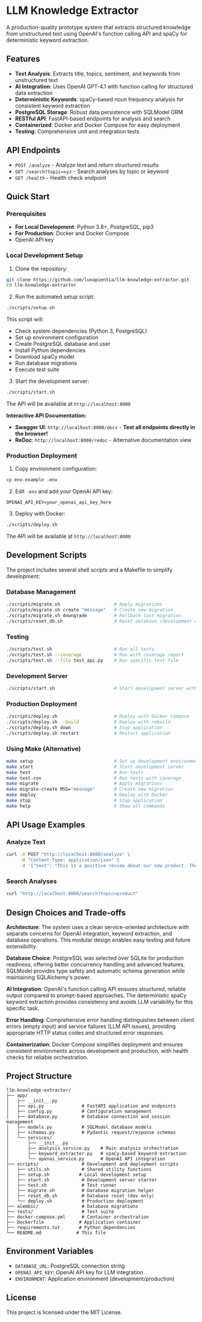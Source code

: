 # LLM Knowledge Extractor

A production-quality prototype system that extracts structured knowledge from unstructured text using OpenAI's function calling API and spaCy for deterministic keyword extraction.

## Features

- **Text Analysis**: Extracts title, topics, sentiment, and keywords from unstructured text
- **AI Integration**: Uses OpenAI GPT-4.1 with function calling for structured data extraction
- **Deterministic Keywords**: spaCy-based noun frequency analysis for consistent keyword extraction
- **PostgreSQL Storage**: Robust data persistence with SQLModel ORM
- **RESTful API**: FastAPI-based endpoints for analysis and search
- **Containerized**: Docker and Docker Compose for easy deployment
- **Testing**: Comprehensive unit and integration tests

## API Endpoints

- `POST /analyze` - Analyze text and return structured results
- `GET /search?topic=xyz` - Search analyses by topic or keyword
- `GET /health` - Health check endpoint

## Quick Start

### Prerequisites

- **For Local Development**: Python 3.8+, PostgreSQL, pip3
- **For Production**: Docker and Docker Compose
- OpenAI API key

### Local Development Setup

1. Clone the repository:
```bash
git clone https://github.com/luxapientia/llm-knowledge-extractor.git
cd llm-knowledge-extractor
```

2. Run the automated setup script:
```bash
./scripts/setup.sh
```

This script will:
- Check system dependencies (Python 3, PostgreSQL)
- Set up environment configuration
- Create PostgreSQL database and user
- Install Python dependencies
- Download spaCy model
- Run database migrations
- Execute test suite

3. Start the development server:
```bash
./scripts/start.sh
```

The API will be available at `http://localhost:8000`

**Interactive API Documentation:**
- **Swagger UI**: `http://localhost:8000/docs` - **Test all endpoints directly in the browser!**
- **ReDoc**: `http://localhost:8000/redoc` - Alternative documentation view

### Production Deployment

1. Copy environment configuration:
```bash
cp env.example .env
```

2. Edit `.env` and add your OpenAI API key:
```
OPENAI_API_KEY=your_openai_api_key_here
```

3. Deploy with Docker:
```bash
./scripts/deploy.sh
```

The API will be available at `http://localhost:8000`

## Development Scripts

The project includes several shell scripts and a Makefile to simplify development:

### Database Management
```bash
./scripts/migrate.sh                    # Apply migrations
./scripts/migrate.sh create "message"   # Create new migration
./scripts/migrate.sh downgrade          # Rollback last migration
./scripts/reset_db.sh                   # Reset database (development only)
```

### Testing
```bash
./scripts/test.sh                       # Run all tests
./scripts/test.sh --coverage            # Run with coverage report
./scripts/test.sh --file test_api.py    # Run specific test file
```

### Development Server
```bash
./scripts/start.sh                      # Start development server with hot reload
```

### Production Deployment
```bash
./scripts/deploy.sh                     # Deploy with Docker Compose
./scripts/deploy.sh --build             # Deploy with rebuild
./scripts/deploy.sh down                # Stop application
./scripts/deploy.sh restart             # Restart application
```

### Using Make (Alternative)
```bash
make setup                              # Set up development environment
make start                              # Start development server
make test                               # Run tests
make test-cov                           # Run tests with coverage
make migrate                            # Apply migrations
make migrate-create MSG="message"       # Create new migration
make deploy                             # Deploy with Docker
make stop                               # Stop application
make help                               # Show all commands
```

## API Usage Examples

### Analyze Text

```bash
curl -X POST "http://localhost:8000/analyze" \
     -H "Content-Type: application/json" \
     -d '{"text": "This is a positive review about our new product. The customer loves the quality and excellent customer service."}'
```

### Search Analyses

```bash
curl "http://localhost:8000/search?topic=product"
```

## Design Choices and Trade-offs

**Architecture**: The system uses a clean service-oriented architecture with separate concerns for OpenAI integration, keyword extraction, and database operations. This modular design enables easy testing and future extensibility.

**Database Choice**: PostgreSQL was selected over SQLite for production readiness, offering better concurrency handling and advanced features. SQLModel provides type safety and automatic schema generation while maintaining SQLAlchemy's power.

**AI Integration**: OpenAI's function calling API ensures structured, reliable output compared to prompt-based approaches. The deterministic spaCy keyword extraction provides consistency and avoids LLM variability for this specific task.

**Error Handling**: Comprehensive error handling distinguishes between client errors (empty input) and service failures (LLM API issues), providing appropriate HTTP status codes and structured error responses.

**Containerization**: Docker Compose simplifies deployment and ensures consistent environments across development and production, with health checks for reliable orchestration.

## Project Structure

```
llm-knowledge-extractor/
├── app/
│   ├── __init__.py
│   ├── api.py              # FastAPI application and endpoints
│   ├── config.py           # Configuration management
│   ├── database.py         # Database connection and session management
│   ├── models.py           # SQLModel database models
│   ├── schemas.py          # Pydantic request/response schemas
│   └── services/
│       ├── __init__.py
│       ├── analysis_service.py    # Main analysis orchestration
│       ├── keyword_extractor.py   # spaCy-based keyword extraction
│       └── openai_service.py      # OpenAI API integration
├── scripts/                # Development and deployment scripts
│   ├── utils.sh            # Shared utility functions
│   ├── setup.sh           # Local development setup
│   ├── start.sh            # Development server starter
│   ├── test.sh             # Test runner
│   ├── migrate.sh          # Database migration helper
│   ├── reset_db.sh         # Database reset (dev only)
│   └── deploy.sh           # Production deployment
├── alembic/                # Database migrations
├── tests/                  # Test suite
├── docker-compose.yml      # Container orchestration
├── Dockerfile             # Application container
├── requirements.txt       # Python dependencies
└── README.md             # This file
```

## Environment Variables

- `DATABASE_URL`: PostgreSQL connection string
- `OPENAI_API_KEY`: OpenAI API key for LLM integration
- `ENVIRONMENT`: Application environment (development/production)

## License

This project is licensed under the MIT License.
